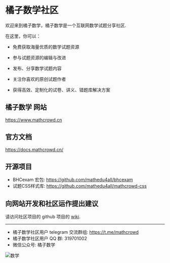 # 橘子数学社区

欢迎来到橘子数学，橘子数学是一个互联网数学试题分享社区.

在这里，你可以：

* 免费获取海量优质的数学试题资源

* 参与试题资源的编辑与改进

* 发布、分享数学试题内容

* 关注你喜欢的原创试题作者

* 获得高效、定制化的试卷、讲义、错题库解决方案

## 橘子数学 网站

 https://www.mathcrowd.cn

## 官方文档

https://docs.mathcrowd.cn/

## 开源项目

* BHCexam 宏包: https://github.com/mathedu4all/bhcexam
* 试题CSS样式库: https://github.com/mathedu4all/mathcrowd-css

## 向网站开发和社区运作提出建议

请访问社区项目的 github 项目的  [wiki](https://github.com/mathedu4all/mathcrowd-community/wiki).

-----------

* 橘子数学社区用户 telegram 交流群组: https://t.me/mathcrowd
* 橘子数学社区用户 QQ 群: 319701002
* 微信公众号: 橘子数学

![数学](https://www.mathcrowd.cn/mobile/img/qrcode.jpg)

